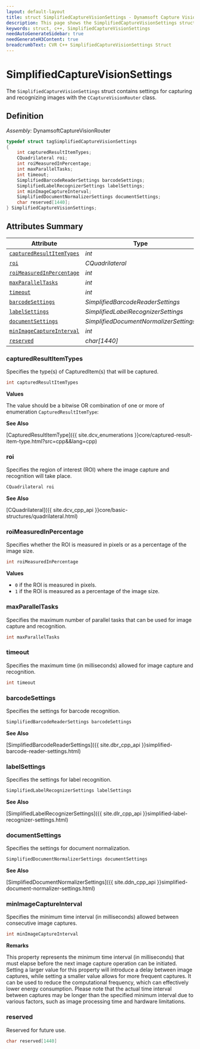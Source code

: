 ```yaml
---
layout: default-layout
title: struct SimplifiedCaptureVisionSettings - Dynamsoft Capture Vision C++ Edition API Reference
description: This page shows the SimplifiedCaptureVisionSettings struct of the CCaptureVisionRouter class of the Dynamsoft Capture Vision C++ Edition.
keywords: struct, c++, SimplifiedCaptureVisionSettings
needAutoGenerateSidebar: true
needGenerateH3Content: true
breadcrumbText: CVR C++ SimplifiedCaptureVisionSettings Struct
---
```


# SimplifiedCaptureVisionSettings

The `SimplifiedCaptureVisionSettings` struct contains settings for capturing and recognizing images with the `CCaptureVisionRouter` class.

## Definition

*Assembly:* DynamsoftCaptureVisionRouter

```cpp
typedef struct tagSimplifiedCaptureVisionSettings
{
    int capturedResultItemTypes;
    CQuadrilateral roi;
    int roiMeasuredInPercentage;
    int maxParallelTasks;
    int timeout;
    SimplifiedBarcodeReaderSettings barcodeSettings;
    SimplifiedLabelRecognizerSettings labelSettings;
    int minImageCaptureInterval;
    SimplifiedDocumentNormalizerSettings documentSettings;
    char reserved[1440];
} SimplifiedCaptureVisionSettings;
```

## Attributes Summary

| Attribute                                             | Type                                |
| ----------------------------------------------------- | ----------------------------------- |
| [`capturedResultItemTypes`](#capturedresultitemtypes) | *int*                               |
| [`roi`](#roi)                                         | *CQuadrilateral*                    |
| [`roiMeasuredInPercentage`](#roimeasuredinpercentage) | *int*                               |
| [`maxParallelTasks`](#maxparalleltasks)               | *int*                               |
| [`timeout`](#timeout)                                 | *int*                               |
| [`barcodeSettings`](#barcodesettings)                 | *SimplifiedBarcodeReaderSettings*   |
| [`labelSettings`](#labelsettings)                     | *SimplifiedLabelRecognizerSettings* |
| [`documentSettings`](#documentsettings)               | *SimplifiedDocumentNormalizerSettings* |
| [`minImageCaptureInterval`](#minimagecaptureinterval) | *int*                               |
| [`reserved`](#reserved)                               | *char[1440]*                        |

### capturedResultItemTypes

Specifies the type(s) of CapturedItem(s) that will be captured. 

```cpp
int capturedResultItemTypes
```

**Values**

The value should be a bitwise OR combination of one or more of enumeration `CapturedResultItemType`:

**See Also**

[CapturedResultItemType]({{ site.dcv_enumerations }}core/captured-result-item-type.html?src=cpp&&lang=cpp)

### roi

Specifies the region of interest (ROI) where the image capture and recognition will take place. 

```cpp
CQuadrilateral roi
```

**See Also**

[CQuadrilateral]({{ site.dcv_cpp_api }}core/basic-structures/quadrilateral.html)

### roiMeasuredInPercentage

Specifies whether the ROI is measured in pixels or as a percentage of the image size.

```cpp
int roiMeasuredInPercentage
```

**Values**

- `0` if the ROI is measured in pixels.
- `1` if the ROI is measured as a percentage of the image size.

### maxParallelTasks

Specifies the maximum number of parallel tasks that can be used for image capture and recognition.

```cpp
int maxParallelTasks
```

### timeout

Specifies the maximum time (in milliseconds) allowed for image capture and recognition.

```cpp
int timeout
```

### barcodeSettings

Specifies the settings for barcode recognition.

```cpp
SimplifiedBarcodeReaderSettings barcodeSettings
```

**See Also**

[SimplifiedBarcodeReaderSettings]({{ site.dbr_cpp_api }}simplified-barcode-reader-settings.html)

### labelSettings

Specifies the settings for label recognition.

```cpp
SimplifiedLabelRecognizerSettings labelSettings
```

**See Also**

[SimplifiedLabelRecognizerSettings]({{ site.dlr_cpp_api }}simplified-label-recognizer-settings.html)

### documentSettings

Specifies the settings for document normalization.

```cpp
SimplifiedDocumentNormalizerSettings documentSettings
```

**See Also**

[SimplifiedDocumentNormalizerSettings]({{ site.ddn_cpp_api }}simplified-document-normalizer-settings.html)

### minImageCaptureInterval

Specifies the minimum time interval (in milliseconds) allowed between consecutive image captures.

```cpp
int minImageCaptureInterval
```

**Remarks**

This property represents the minimum time interval (in milliseconds) that must elapse before the next image capture operation can be initiated.
Setting a larger value for this property will introduce a delay between image captures, while setting a smaller value allows for more frequent captures. It can be used to reduce the computational frequency, which can effectively lower energy consumption. Please note that the actual time interval between captures may be longer than the specified minimum interval due to various factors, such as image processing time and hardware limitations.

### reserved

Reserved for future use.

```cpp
char reserved[1440]
```
